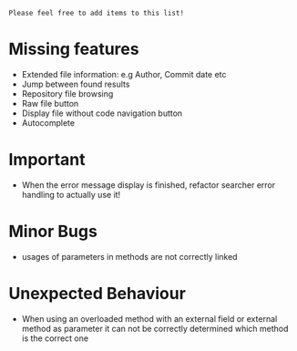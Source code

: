 `Please feel free to add items to this list!`

# Missing features
 * Extended file information: e.g Author, Commit date etc
 * Jump between found results
 * Repository file browsing
 * Raw file button
 * Display file without code navigation button
 * Autocomplete

# Important
 * When the error message display is finished, refactor searcher error handling
   to actually use it!

# Minor Bugs
 * usages of parameters in methods are not correctly linked

# Unexpected Behaviour
 * When using an overloaded method with an external field or external method as parameter it can not be correctly determined which method is the correct one
